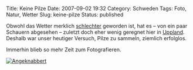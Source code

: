 Title: Keine Pilze
Date: 2007-09-02 19:32
Category: Schweden
Tags: Foto, Natur, Wetter
Slug: keine-pilze
Status: published

Obwohl das Wetter merklich
[schlechter](http://www.fiket.de/2007/08/28/hoestvaeder/) geworden ist,
hat es – von ein paar Schauern abgesehen – zuletzt doch eher wenig
geregnet hier in [Uppland](http://de.wikipedia.org/wiki/Uppland).
Deshalb war unser heutiger Versuch, Pilze zu sammeln, ziemlich
erfolglos.

Immerhin blieb so mehr Zeit zum Fotografieren.

[![Angeknabbert](/pic/svamplowsat_s.jpg "Angeknabbert")](/pic/svamplowsat_l.jpg)

